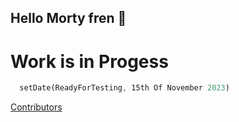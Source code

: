 ## Hello Morty fren 👋

# Work is in Progess

```rust
  setDate(ReadyForTesting, 15th Of November 2023)
```

[Contributors](TEAM.md)
